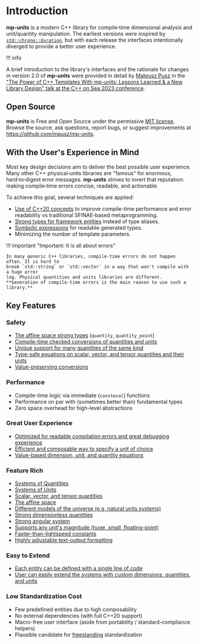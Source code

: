 # Introduction

**mp-units** is a modern C++ library for compile‑time dimensional analysis and
unit/quantity manipulation. The earliest versions were inspired by
[`std::chrono::duration`](https://en.cppreference.com/w/cpp/chrono/duration),
but with each release the interfaces intentionally diverged to provide a better
user experience.

!!! info

  A brief introduction to the library's interfaces and the rationale for
  changes in version 2.0 of **mp-units** were provided in detail by
  [Mateusz Pusz](https://github.com/mpusz) in the
  ["The Power of C++ Templates With mp-units: Lessons Learned & a New
  Library Design" talk at the C++ on Sea 2023
  conference](https://www.youtube.com/watch?v=eUdz0WvOMm0).


## Open Source

**mp-units** is Free and Open Source under the permissive
[MIT license](https://github.com/mpusz/mp-units/blob/master/LICENSE.md). Browse the source,
ask questions, report bugs, or suggest improvements at
<https://github.com/mpusz/mp-units>.


## With the User's Experience in Mind

Most key design decisions aim to deliver the best possible user experience. Many other C++
physical‑units libraries are "famous" for enormous, hard‑to‑digest error messages.
**mp-units** strives to invert that reputation: making compile‑time errors concise, readable,
and actionable.

To achieve this goal, several techniques are applied:

- [Use of C++20 concepts](../users_guide/framework_basics/concepts.md) to improve
  compile-time performance and error readability vs traditional SFINAE‑based metaprogramming.
- [Strong types for framework entities](../users_guide/framework_basics/interface_introduction.md#strong-types-instead-of-aliases)
  instead of type aliases.
- [Symbolic expressions](../users_guide/framework_basics/interface_introduction.md#symbolic-expressions)
  for readable generated types.
- Minimizing the number of template parameters.

!!! important "Important: It is all about errors"

    In many generic C++ libraries, compile-time errors do not happen often. It is hard to
    break `std::string` or `std::vector` in a way that won't compile with a huge error
    log. Physical quantities and units libraries are different.
    **Generation of compile-time errors is the main reason to use such a library.**


## Key Features

### Safety

- [The affine space strong types] (`quantity`, `quantity_point`)
- [Compile-time checked conversions of quantities and units]
- [Unique support for many quantities of the same kind]
- [Type-safe equations on scalar, vector, and tensor quantities and their units]
- [Value-preserving conversions]

### Performance

- Compile-time logic via immediate (`consteval`) functions
- Performance on par with (sometimes better than) fundamental types
- Zero space overhead for high-level abstractions

### Great User Experience

- [Optimized for readable compilation errors and great debugging experience]
- [Efficient and composable way to specify a unit of choice]
- [Value-based dimension, unit, and quantity equations]

### Feature Rich

- [Systems of Quantities]
- [Systems of Units]
- [Scalar, vector, and tensor quantities]
- [The affine space]
- [Different models of the universe (e.g. natural units systems)]
- [Strong dimensionless quantities]
- [Strong angular system]
- [Supports any unit's magnitude (huge, small, floating-point)]
- [Faster-than-lightspeed constants]
- [Highly adjustable text-output formatting]

### Easy to Extend

- [Each entity can be defined with a single line of code]
- [User can easily extend the systems with custom dimensions, quantities, and units]


### Low Standardization Cost

- Few predefined entities due to high composability
- No external dependencies (with full C++20 support)
- Macro-free user interface (aside from portability / standard-compliance helpers)
- Plausible candidate for [freestanding] standardization


[The affine space strong types]: ../users_guide/framework_basics/the_affine_space.md
[Compile-time checked conversions of quantities and units]: ../users_guide/framework_basics/systems_of_quantities.md#converting-between-quantities
[Unique support for many quantities of the same kind]: ../users_guide/framework_basics/systems_of_quantities.md#quantities-of-the-same-kind
[Type-safe equations on scalar, vector, and tensor quantities and their units]: ../users_guide/framework_basics/quantity_arithmetics.md
[Value-preserving conversions]: ../users_guide/framework_basics/value_conversions.md#value-preserving-conversions

[Optimized for readable compilation errors and great debugging experience]: ../users_guide/framework_basics/simple_and_typed_quantities.md#easy-to-understand-compilation-error-messages
[Efficient and composable way to specify a unit of choice]: ../users_guide/framework_basics/systems_of_units.md#units-compose
[Value-based dimension, unit, and quantity equations]: ../users_guide/framework_basics/interface_introduction.md#value-based-equations

[Systems of Quantities]: ../users_guide/framework_basics/systems_of_quantities.md
[Systems of Units]: ../users_guide/framework_basics/systems_of_units.md
[Scalar, vector, and tensor quantities]: ../users_guide/framework_basics/character_of_a_quantity.md
[The affine space]: ../users_guide/framework_basics/the_affine_space.md
[Different models of the universe (e.g. natural units systems)]: ../users_guide/systems/natural_units.md
[Strong dimensionless quantities]: ../users_guide/framework_basics/dimensionless_quantities.md
[Strong angular system]: ../users_guide/systems/strong_angular_system.md
[Supports any unit's magnitude (huge, small, floating-point)]: ../users_guide/framework_basics/systems_of_units.md#scaled-units
[Faster-than-lightspeed constants]: ../users_guide/framework_basics/faster_than_lightspeed_constants.md
[Highly adjustable text-output formatting]: ../users_guide/framework_basics/text_output.md

[Each entity can be defined with a single line of code]: ../users_guide/framework_basics/interface_introduction.md#new-style-of-definitions
[User can easily extend the systems with custom dimensions, quantities, and units]: ../users_guide/use_cases/extending_the_library.md

[freestanding]: https://en.cppreference.com/w/cpp/freestanding
